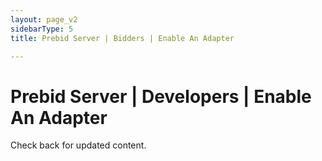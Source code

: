 ```yaml
---
layout: page_v2
sidebarType: 5
title: Prebid Server | Bidders | Enable An Adapter

---
```


# Prebid Server | Developers | Enable An Adapter

Check back for updated content.
